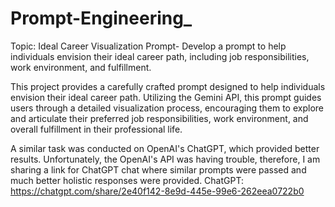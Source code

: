 # Prompt-Engineering_

Topic: Ideal Career Visualization Prompt- Develop a prompt to help individuals envision their ideal career path, including job responsibilities, work environment, and fulfillment.

This project provides a carefully crafted prompt designed to help individuals envision their ideal career path. Utilizing the Gemini API, this prompt guides users through a detailed visualization process, encouraging them to explore and articulate their preferred job responsibilities, work environment, and overall fulfillment in their professional life.

A similar task was conducted on OpenAI's ChatGPT, which provided better results. Unfortunately, the OpenAI's API was having trouble, therefore, I am sharing a link for ChatGPT chat where similar prompts were passed and much better holistic responses were provided. ChatGPT: https://chatgpt.com/share/2e40f142-8e9d-445e-99e6-262eea0722b0 

